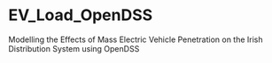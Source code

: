 # EV_Load_OpenDSS
Modelling the Effects of Mass Electric Vehicle Penetration on the Irish Distribution System using OpenDSS
